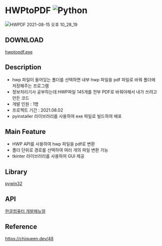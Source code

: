 # HWPtoPDF <img alt="Python" src ="https://img.shields.io/badge/Python-3776AB.svg?&style=round&logo=Python&logoColor=white"/>

![HWPDF 2021-08-15 오후 10_28_19](https://user-images.githubusercontent.com/74360958/129517544-e9804ba6-444e-4220-a5ac-3e1bb3576ac8.png)

## DOWNLOAD

[hwptopdf.exe](https://github.com/bh2980/2021S_HWPtoPDF/raw/main/dist/hwptopdf.exe)

## Description  

* hwp 파일이 들어있는 폴더를 선택하면 내부 hwp 파일을 pdf 파일로 바꿔 폴더에 저장해주는 프로그램
* 정보처리기사 공부하는데 HWP파일 145개를 전부 PDF로 바꿔야해서 내가 쓰려고 만든 코드 
* 개발 인원 : 1명
* 프로젝트 기간 : 2021.08.02
* pyinstaller 라이브러리를 사용하여 exe 파일로 빌드하여 배포

## Main Feature 

* HWP API를 사용하여 hwp 파일을 pdf로 변환
* 폴더 단위로 경로를 선택하여 여러 개의 파일 변환 가능
* tkinter 라이브러리를 사용하여 GUI 제공

## Library

[pywin32](https://sourceforge.net/projects/pywin32/files/pywin32/Build%20221/)

## API

[한글컴퓨터 개발매뉴얼](https://www.hancom.com/board/devmanualList.do)

## Reference

https://chiqueen.dev/48
